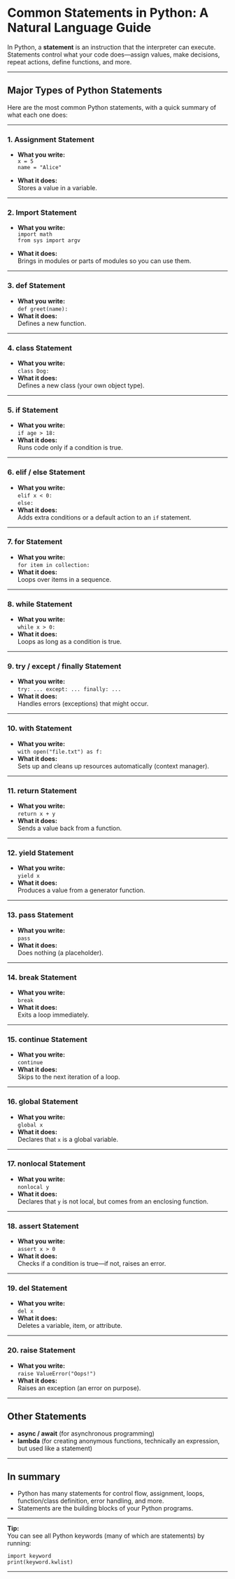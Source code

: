 # Common Statements in Python: A Natural Language Guide

In Python, a **statement** is an instruction that the interpreter can execute.  
Statements control what your code does—assign values, make decisions, repeat actions, define functions, and more.

---

## Major Types of Python Statements

Here are the most common Python statements, with a quick summary of what each one does:

---

### 1. Assignment Statement

- **What you write:**  
    `x = 5`  
    `name = "Alice"`

- **What it does:**  
    Stores a value in a variable.

---

### 2. Import Statement

- **What you write:**  
    `import math`  
    `from sys import argv`

- **What it does:**  
    Brings in modules or parts of modules so you can use them.

---

### 3. def Statement

- **What you write:**  
    `def greet(name):`
- **What it does:**  
    Defines a new function.

---

### 4. class Statement

- **What you write:**  
    `class Dog:`
- **What it does:**  
    Defines a new class (your own object type).

---

### 5. if Statement

- **What you write:**  
    `if age > 18:`
- **What it does:**  
    Runs code only if a condition is true.

---

### 6. elif / else Statement

- **What you write:**  
    `elif x < 0:`  
    `else:`
- **What it does:**  
    Adds extra conditions or a default action to an `if` statement.

---

### 7. for Statement

- **What you write:**  
    `for item in collection:`
- **What it does:**  
    Loops over items in a sequence.

---

### 8. while Statement

- **What you write:**  
    `while x > 0:`
- **What it does:**  
    Loops as long as a condition is true.

---

### 9. try / except / finally Statement

- **What you write:**  
    `try: ... except: ... finally: ...`
- **What it does:**  
    Handles errors (exceptions) that might occur.

---

### 10. with Statement

- **What you write:**  
    `with open("file.txt") as f:`
- **What it does:**  
    Sets up and cleans up resources automatically (context manager).

---

### 11. return Statement

- **What you write:**  
    `return x + y`
- **What it does:**  
    Sends a value back from a function.

---

### 12. yield Statement

- **What you write:**  
    `yield x`
- **What it does:**  
    Produces a value from a generator function.

---

### 13. pass Statement

- **What you write:**  
    `pass`
- **What it does:**  
    Does nothing (a placeholder).

---

### 14. break Statement

- **What you write:**  
    `break`
- **What it does:**  
    Exits a loop immediately.

---

### 15. continue Statement

- **What you write:**  
    `continue`
- **What it does:**  
    Skips to the next iteration of a loop.

---

### 16. global Statement

- **What you write:**  
    `global x`
- **What it does:**  
    Declares that `x` is a global variable.

---

### 17. nonlocal Statement

- **What you write:**  
    `nonlocal y`
- **What it does:**  
    Declares that `y` is not local, but comes from an enclosing function.

---

### 18. assert Statement

- **What you write:**  
    `assert x > 0`
- **What it does:**  
    Checks if a condition is true—if not, raises an error.

---

### 19. del Statement

- **What you write:**  
    `del x`
- **What it does:**  
    Deletes a variable, item, or attribute.

---

### 20. raise Statement

- **What you write:**  
    `raise ValueError("Oops!")`
- **What it does:**  
    Raises an exception (an error on purpose).

---

## Other Statements

- **async / await** (for asynchronous programming)
- **lambda** (for creating anonymous functions, technically an expression, but used like a statement)

---

## In summary

- Python has many statements for control flow, assignment, loops, function/class definition, error handling, and more.
- Statements are the building blocks of your Python programs.

---

**Tip:**  
You can see all Python keywords (many of which are statements) by running:

    import keyword
    print(keyword.kwlist)

---
